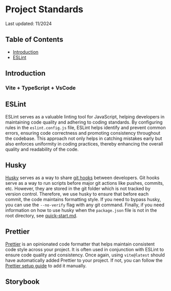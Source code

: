 # Project Standards

Last updated: 11/2024

## Table of Contents

- [Introduction](#introduction)
- [ESLint](#eslint)

## Introduction

### Vite + TypeScript + VsCode

## ESLint

ESLint serves as a valuable linting tool for JavaScript, helping developers in maintaining code quality and adhering to coding standards. By configuring rules in the `eslint.config.js` file, ESLint helps identify and prevent common errors, ensuring code correctness and promoting consistency throughout the codebase. This approach not only helps in catching mistakes early but also enforces uniformity in coding practices, thereby enhancing the overall quality and readability of the code.


## Husky

[Husky](https://typicode.github.io/husky/) serves as a way to share [git hooks](https://git-scm.com/docs/githooks) between developers. Git hooks serve as a way to run scripts before major git actions like pushes, commits, etc. However, they are stored in the git folder which is not tracked by version control. Therefore, we use husky to ensure that before each commit, the code maintains formatting style. If you need to bypass husky, you can use the `--no-verify` flag with any git command. Finally, if you need information on how to use husky when the `package.json` file is not in the root directory, see [quick-start.md](quick-start.md).

## Prettier

[Prettier](https://prettier.io/) is an opinionated code formatter that helps maintain consistent code style across your project. It is often used in conjunction with ESLint to ensure code quality and consistency. Once again, using `vite@latest` should have automatically added Prettier to your project. If not, you can follow the [Prettier setup guide](https://prettier.io/docs/en/install.html) to add it manually.

## Storybook